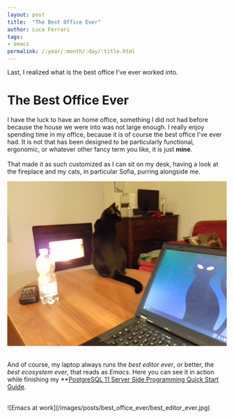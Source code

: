 ```yaml
---
layout: post
title:  "The Best Office Ever"
author: Luca Ferrari
tags:
- emacs
permalink: /:year/:month/:day/:title.html
---
```

Last, I realized what is the best office I've ever worked into.

# The Best Office Ever

I have the luck to have an home office, something I did not had before because the house we were into was not large enough. I really enjoy spending time in my office, because it is of course the best office I've ever had. It is not that has been designed to be particularly functional, ergonomic, or whatever other fancy term you like, it is just **mine**.
<br/>
<br/>
That made it as such customized as I can sit on my desk, having a look at the fireplace and my cats, in particular Sofia, purring alongside me.
<br/>

![Sofia on the desk](/images/posts/best_office_ever/best_office_ever.jpg)
<br/>
<br/>

And of course, my laptop always runs the *best editor ever*, or better, the *best ecosystem ever*, that reads as *Emacs*. Here you can see it in action while finishing my **[PostgreSQL 11 Server Side Programming Quick Start Guide](https://www.packtpub.com/big-data-and-business-intelligence/postgresql-11-server-side-programming-quick-start-guide).

<br/>
![Emacs at work](/images/posts/best_office_ever/best_editor_ever.jpg)
